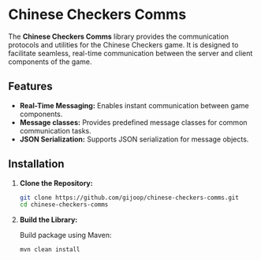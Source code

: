 # Chinese Checkers Comms

The **Chinese Checkers Comms** library provides the communication protocols and utilities for the Chinese Checkers game. It is designed to facilitate seamless, real-time communication between the server and client components of the game.

## Features

- **Real-Time Messaging:** Enables instant communication between game components.
- **Message classes:** Provides predefined message classes for common communication tasks.
- **JSON Serialization:** Supports JSON serialization for message objects.

## Installation

1. **Clone the Repository:**
   ```bash
   git clone https://github.com/gijoop/chinese-checkers-comms.git
   cd chinese-checkers-comms
   ```

2. **Build the Library:**

   Build package using Maven:

   ```bash
   mvn clean install
   ```
